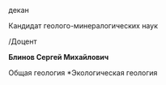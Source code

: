 декан

Кандидат геолого-минералогических наук

/Доцент

**Блинов Сергей Михайлович**

Общая геология
	*Экологическая геология